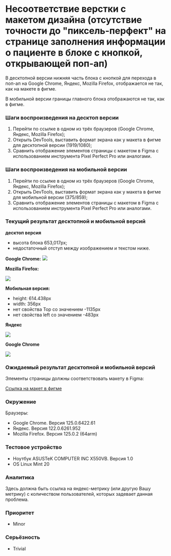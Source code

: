 
# Несоответствие верстки с макетом дизайна (отсутствие точности до "пиксель-перфект" на странице заполнения информации о пациенте в блоке с кнопкой, открывающей поп-ап)

В десктопной версии нижняя часть блока с кнопкой для перехода в поп-ап на Google Chrome, Яндекс, Mozilla Firefox, отображается не так, как на макете в фигме.

В мобильной версии границы главного блока отображаются не так, как в фигме.

### Шаги воспроизведения на десктоп версии

1. Перейти по ссылке в одном из трёх браузеров (Google Chrome, Яндекс, Mozilla Firefox);
2. Открыть DevTools, выставить формат экрана как у макета в фигме для десктопной версии (1919/1080);
3. Сравнить отображение элементов страницы с макетом в Figma с использованием инструмента Pixel Perfect Pro или аналогами.

### Шаги воспроизведения на мобильной версии

1. Перейти по ссылке в одном из трёх браузеров (Google Chrome, Яндекс, Mozilla Firefox);
2. Открыть DevTools, выставить формат экрана как у макета в фигме для мобильной версии (375/859);
3. Сравнить отображение элементов страницы с макетом в Figma с использованием инструмента Pixel Perfect Pro или аналогами.

### Текущий результат десктопной и мобильной версий

**десктоп версия**

- высота блока 653,017px;
- недостаточный отступ между изображением и текстом ниже.

**Google Chrome:**
![](https://lh7-us.googleusercontent.com/docsz/AD_4nXdorYVhCPAUzLW0Y6zZFYisDxhf9L4n1gHirfqSs_T6iUM0VWbldPHQpK8NJCddgkAKoZSCUEZh9nauDQeXmswBlayUV6T9kg35yAaciO13i-HOnSG1-IfQFMvSeRMn6xaYoZgHmD31iK9CJbYGQCszJrU_?key=W9WZZmEcmfVJofTw_hOVLg)

**Mozilla Firefox:**

![](https://lh7-us.googleusercontent.com/docsz/AD_4nXfzYiAZrHxA7lWvE3SwOi11DqDjH1WQFKFVkJUs-dcCvHoXVZNItfWaA1JNntqv48QUo5Uvl24K21X4CMfzfaDsIw8so2syPqKwo1DEeSZ1v2fr_seurXE6yVRpn71su5bdPppr3Gc6FbKL2j3wZqaHC8n4?key=W9WZZmEcmfVJofTw_hOVLg)

**Мобильная версия:**

- height: 614.438px
- width: 356px
- нет свойства Top со значением -1135px
- нет свойства left со значением -483px

**Яндекс**

![](https://lh7-us.googleusercontent.com/docsz/AD_4nXduIPQ4--535StqfDSIqz8nxewoV52LcqEQe8FY4__qMz8MBt1Gk3Cc4yos9puajnfQlv6KZ-8MUnGEZ3aDnO9uFZM0SZZtkfvGUcf3d5jXA7FzNR7UOJ8g9z0zrxuTegl4oXGEtp0EFhiNeGUmYt5KJd8?key=W9WZZmEcmfVJofTw_hOVLg)

**Google Chrome**

![](https://lh7-us.googleusercontent.com/docsz/AD_4nXfQ9f_2YyLNVFer8BeKj99w9lmFF0DGLiU1T1IE7YUygEw5Pu5a5BTW4SaWD38HWjZz7I1nt5v9YIX4BkBpENu28SvET1FmmjZ7JgBPWvSBOhxvwMhJtVaoxaKV2bzDab5JGtnbyA5tkJsP_2QznM9M7wRI?key=W9WZZmEcmfVJofTw_hOVLg)

### Ожидаемый результат десктопной и мобильной версий

Элементы страницы должны соответствовать макету в Figma:

[Ссылка на макет в фигме](https://www.figma.com/design/Y4bDSYRs6RcQOUstBjgzlH/%D0%9D%D0%B0%D0%9F%D0%BE%D0%BF%D1%80%D0%B0%D0%B2%D0%BA%D1%83---%D1%82%D0%B5%D1%81%D1%82%D0%BE%D0%B2%D0%BE%D0%B5-%D0%B7%D0%B0%D0%B4%D0%B0%D0%BD%D0%B8%D0%B5-%D0%B4%D0%BB%D1%8F-%D0%B2%D0%B5%D1%80%D1%81%D1%82%D0%B0%D0%BB%D1%8C%D1%89%D0%B8%D0%BA%D0%B0?node-id=0-1&viewport=509%252C302%252C)

### Окружение

Браузеры:

- Google Chrome. Версия 125.0.6422.61
- Яндекс. Версия 122.0.6261.952
- Mozilla Firefox. Версия 125.0.2 (64arm)

### Тестовое устройство

- Ноутбук ASUSTeK COMPUTER INC X550VB. Версия 1.0
- OS Linux Mint 20

### Аналитика

Здесь должна быть ссылка на яндекс-метрику (или другую Вашу метрику) с количеством пользователей, которых задевает данная проблема.

### Приоритет

- Minor

### Серьёзность

- Trivial
